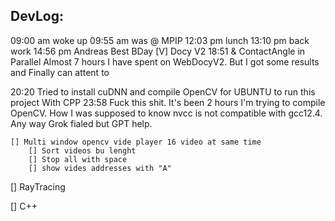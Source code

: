 ## DevLog:

09:00 am woke up
09:55 am was @ MPIP
12:03 pm lunch
13:10 pm back work
14:56 pm Andreas Best BDay
    [V] Docy V2 18:51 & ContactAngle in Parallel
        Almost 7 hours I have spent on WebDocyV2. 
        But I got some results and Finally can attent to 

20:20 Tried to install cuDNN and compile OpenCV for UBUNTU to run this project With CPP
23:58 Fuck this shit. It's been 2 hours I'm trying to compile OpenCV. How I was supposed to know nvcc is not compatible with gcc12.4.
Any way Grok fialed but GPT help.

    [] Multi window opencv vide player 16 video at same time 
        [] Sort videos bu lenght
        [] Stop all with space
        [] show vides addresses with "A"
    
[] RayTracing

[] C++
